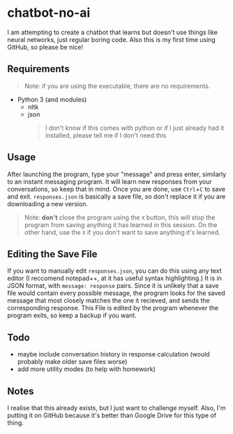 # chatbot-no-ai

I am attempting to create a chatbot that learns but doesn't use things
like neural networks, just regular boring code. Also this is my first
time using GitHub, so please be nice!

## Requirements

> Note: if you are using the executable, there are no requirements.

-   Python 3 (and modules)
    -   nltk
    -   json
        > I don't know if this comes with python or if I just already
        > had it installed, please tell me if I don't need this

## Usage

After launching the program, type your "message" and press enter,
similarly to an instant messaging program. It will learn new responses
from your conversations, so keep that in mind. Once you are done, use
`Ctrl`+`C` to save and exit. `responses.json` is basically a save file,
so don't replace it if you are downloading a new version.

> Note: **don't** close the program using the `X` button, this will stop
> the program from saving anything it has learned in this session. On
> the other hand, use the `X` if you don't want to save anything it's
> learned.

## Editing the Save File

If you want to manually edit `responses.json`, you can do this using any
text editor (I reccomend notepad++, at it has useful syntax
highlighting.) It is in JSON format, with `message: response` pairs.
Since it is unlikely that a save file would contain every possible
message, the program looks for the saved message that most closely
matches the one it recieved, and sends the corresponding response. This
File is edited by the program whenever the program exits, so keep a
backup if you want.

## Todo

-   maybe include conversation history in response calculation (would
    probably make older save files worse)
-   add more utility modes (to help with homework)

## Notes

I realise that this already exists, but I just want to challenge myself.
Also, I'm putting it on GitHub because it's better than Google Drive for
this type of thing.
